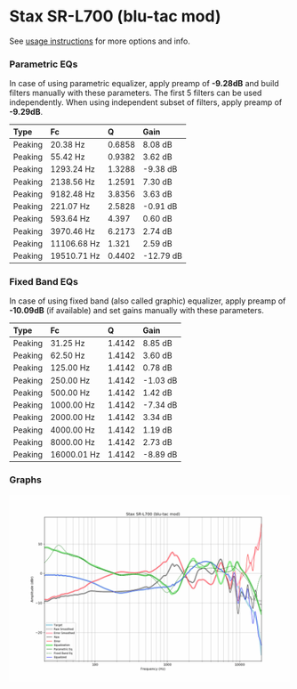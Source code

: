 # Stax SR-L700 (blu-tac mod)
See [usage instructions](https://github.com/jaakkopasanen/AutoEq#usage) for more options and info.

### Parametric EQs
In case of using parametric equalizer, apply preamp of **-9.28dB** and build filters manually
with these parameters. The first 5 filters can be used independently.
When using independent subset of filters, apply preamp of **-9.29dB**.

| Type    | Fc          |      Q | Gain      |
|:--------|:------------|:-------|:----------|
| Peaking | 20.38 Hz    | 0.6858 | 8.08 dB   |
| Peaking | 55.42 Hz    | 0.9382 | 3.62 dB   |
| Peaking | 1293.24 Hz  | 1.3288 | -9.38 dB  |
| Peaking | 2138.56 Hz  | 1.2591 | 7.30 dB   |
| Peaking | 9182.48 Hz  | 3.8356 | 3.63 dB   |
| Peaking | 221.07 Hz   | 2.5828 | -0.91 dB  |
| Peaking | 593.64 Hz   | 4.397  | 0.60 dB   |
| Peaking | 3970.46 Hz  | 6.2173 | 2.74 dB   |
| Peaking | 11106.68 Hz | 1.321  | 2.59 dB   |
| Peaking | 19510.71 Hz | 0.4402 | -12.79 dB |

### Fixed Band EQs
In case of using fixed band (also called graphic) equalizer, apply preamp of **-10.09dB**
(if available) and set gains manually with these parameters.

| Type    | Fc          |      Q | Gain     |
|:--------|:------------|:-------|:---------|
| Peaking | 31.25 Hz    | 1.4142 | 8.85 dB  |
| Peaking | 62.50 Hz    | 1.4142 | 3.60 dB  |
| Peaking | 125.00 Hz   | 1.4142 | 0.78 dB  |
| Peaking | 250.00 Hz   | 1.4142 | -1.03 dB |
| Peaking | 500.00 Hz   | 1.4142 | 1.42 dB  |
| Peaking | 1000.00 Hz  | 1.4142 | -7.34 dB |
| Peaking | 2000.00 Hz  | 1.4142 | 3.34 dB  |
| Peaking | 4000.00 Hz  | 1.4142 | 1.19 dB  |
| Peaking | 8000.00 Hz  | 1.4142 | 2.73 dB  |
| Peaking | 16000.01 Hz | 1.4142 | -8.89 dB |

### Graphs
![](./Stax%20SR-L700%20(blu-tac%20mod).png)